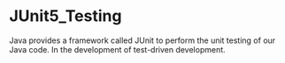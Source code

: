 # JUnit5_Testing
Java provides a framework called JUnit to perform the unit testing of our Java code. In the development of test-driven development.
